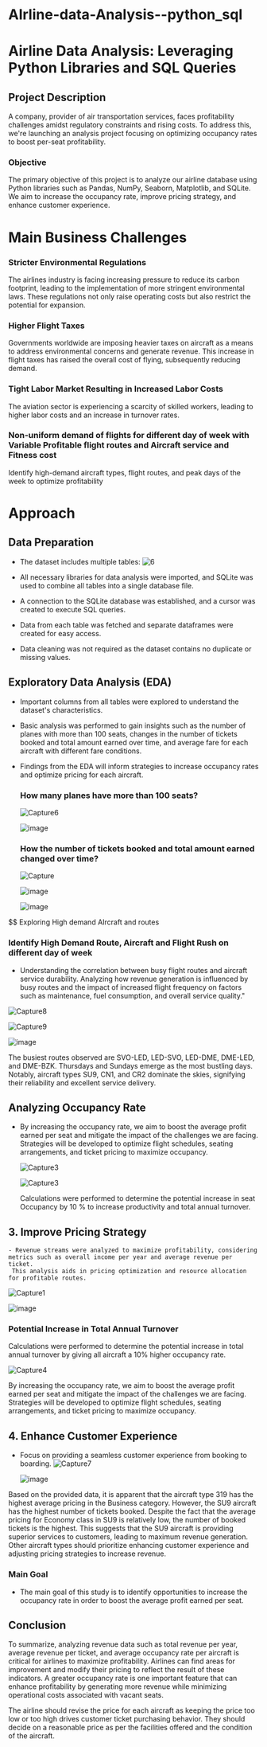 # AIrline-data-Analysis--python_sql
# Airline Data Analysis: Leveraging Python Libraries and SQL Queries

## Project Description

A company, provider of air transportation services, faces profitability challenges amidst regulatory constraints and rising costs. To address this, we're launching an analysis project focusing on optimizing occupancy rates to boost per-seat profitability.

### Objective
The primary objective of this project is to analyze our airline database using Python libraries such as Pandas, NumPy, Seaborn, Matplotlib, and SQLite. We aim to increase the occupancy rate, improve pricing strategy, and enhance customer experience.

# Main Business Challenges

### Stricter Environmental Regulations
The airlines industry is facing increasing pressure to reduce its carbon footprint, leading to the implementation of more stringent environmental laws. These regulations not only raise operating costs but also restrict the potential for expansion.

### Higher Flight Taxes
Governments worldwide are imposing heavier taxes on aircraft as a means to address environmental concerns and generate revenue. This increase in flight taxes has raised the overall cost of flying, subsequently reducing demand.

### Tight Labor Market Resulting in Increased Labor Costs
The aviation sector is experiencing a scarcity of skilled workers, leading to higher labor costs and an increase in turnover rates.

### Non-uniform demand of flights for different day of week with Variable Profitable flight routes and Aircraft service and Fitness cost 
Identify high-demand aircraft types, flight routes, and peak days of the week to optimize profitability


# Approach

## Data Preparation
- The dataset includes multiple tables:
  ![6](https://github.com/ABhishek213490/AIrline-data-Analysis--python_sql/assets/161066148/bc280472-b798-466a-aeaf-60a6a149b735)

- All necessary libraries for data analysis were imported, and SQLite was used to combine all tables into a single database file.
- A connection to the SQLite database was established, and a cursor was created to execute SQL queries.
- Data from each table was fetched and separate dataframes were created for easy access.
- Data cleaning was not required as the dataset contains no duplicate or missing values.

## Exploratory Data Analysis (EDA)
- Important columns from all tables were explored to understand the dataset's characteristics.
- Basic analysis was performed to gain insights such as the number of planes with more than 100 seats, changes in the number of tickets booked and total amount earned over time, and average fare for each aircraft with 
   different fare conditions.
- Findings from the EDA will inform strategies to increase occupancy rates and optimize pricing for each aircraft.
  ### How many planes have more than 100 seats?
  ![Capture6](https://github.com/ABhishek213490/AIrline-data-Analysis--python_sql/assets/161066148/6b5d21dd-9257-4726-b3fa-2613c61bf76a)
  
  ![image](https://github.com/ABhishek213490/AIrline-data-Analysis--python_sql/assets/161066148/c30dd713-b32a-4436-b977-ef2f9a627f2f)

  ### How the number of tickets booked and total amount earned changed over time?
  
  ![Capture](https://github.com/ABhishek213490/AIrline-data-Analysis--python_sql/assets/161066148/077585fe-43ef-4634-baa9-379cbec1fde8)


  ![image](https://github.com/ABhishek213490/AIrline-data-Analysis--python_sql/assets/161066148/dd4f9c85-fc85-4e09-a52c-f5643da98ebc)


  ![image](https://github.com/ABhishek213490/AIrline-data-Analysis--python_sql/assets/161066148/e4566041-c910-4492-ac93-ca9aa1933de2)

$$ Exploring High demand AIrcraft and routes 

### Identify High Demand Route, Aircraft and Flight Rush on different day of week 
- Understanding the correlation between busy flight routes and aircraft service durability. Analyzing how revenue generation is influenced by busy routes and the impact of increased flight frequency on factors such as maintenance, fuel consumption, and overall service quality."

![Capture8](https://github.com/ABhishek213490/AIrline-data-Analysis--python_sql/assets/161066148/42bced57-d157-4793-818e-b4bd13c40c2b)

![Capture9](https://github.com/ABhishek213490/AIrline-data-Analysis--python_sql/assets/161066148/1b6ae892-2ab1-4913-8527-5d498bb43212)

![image](https://github.com/ABhishek213490/AIrline-data-Analysis--python_sql/assets/161066148/7e3c0338-79ea-49a7-98b2-0a486b8a51e3)

The busiest routes observed are SVO-LED, LED-SVO, LED-DME, DME-LED, and DME-BZK. Thursdays and Sundays emerge as the most bustling days. Notably, aircraft types SU9, CN1, and CR2 dominate the skies, signifying their reliability and excellent service delivery.
  

## Analyzing Occupancy Rate
- By increasing the occupancy rate, we aim to boost the average profit earned per seat and mitigate the impact of the challenges we are facing.
  Strategies will be developed to optimize flight schedules, seating arrangements, and ticket pricing to maximize occupancy.
 
  ![Capture3](https://github.com/ABhishek213490/AIrline-data-Analysis--python_sql/assets/161066148/e8f6b8bd-3dbd-44ca-b63f-beaccb84d978)

  ![Capture3](https://github.com/ABhishek213490/AIrline-data-Analysis--python_sql/assets/161066148/63d0fbec-eb20-4c23-9664-6b2dc71ef573)

  Calculations were performed to determine the potential increase in seat Occupancy by 10 %  to increase productivity and total annual turnover.
  
## 3. Improve Pricing Strategy
    - Revenue streams were analyzed to maximize profitability, considering metrics such as overall income per year and average revenue per ticket.
     This analysis aids in pricing optimization and resource allocation for profitable routes.

  ![Capture1](https://github.com/ABhishek213490/AIrline-data-Analysis--python_sql/assets/161066148/4ac41b32-780a-41dd-9aa0-863f09af22af)

  ![image](https://github.com/ABhishek213490/AIrline-data-Analysis--python_sql/assets/161066148/261ca88f-cf10-4c12-844e-6d4fa0c1102d)

### Potential Increase in Total Annual Turnover
   Calculations were performed to determine the potential increase in total annual turnover by giving all aircraft a 10% higher occupancy rate.

  ![Capture4](https://github.com/ABhishek213490/AIrline-data-Analysis--python_sql/assets/161066148/d77c3536-4a86-42d6-ad22-e5ff72160cc9)

  By increasing the occupancy rate, we aim to boost the average profit earned per seat and mitigate the impact of the challenges we are facing.
  Strategies will be developed to optimize flight schedules, seating arrangements, and ticket pricing to maximize occupancy.


## 4. Enhance Customer Experience
- Focus on providing a seamless customer experience from booking to boarding.
  ![Capture7](https://github.com/ABhishek213490/AIrline-data-Analysis--python_sql/assets/161066148/b15305fb-0a80-4b0a-9807-5b6777898e38)

  ![image](https://github.com/ABhishek213490/AIrline-data-Analysis--python_sql/assets/161066148/060d38cd-127d-4055-9b1a-06603caea832)

Based on the provided data, it is apparent that the aircraft type 319 has the highest average pricing in the Business category. However, the SU9 aircraft has the highest number of tickets booked. Despite the fact that the average pricing for Economy class in SU9 is relatively low, the number of booked tickets is the highest. This suggests that the SU9 aircraft is providing superior services to customers, leading to maximum revenue generation. Other aircraft types should prioritize enhancing customer experience and adjusting pricing strategies to increase revenue.

### Main Goal
- The main goal of this study is to identify opportunities to increase the occupancy rate in order to boost the average profit earned per seat.

## Conclusion
To summarize, analyzing revenue data such as total revenue per year, average revenue per ticket, and average occupancy rate per aircraft is critical for airlines to maximize profitability. Airlines can find areas for improvement and modify their pricing to reflect the result of these indicators. A greater occupancy rate is one important feature that can enhance profitability by generating more revenue while minimizing operational costs associated with vacant seats.

The airline should revise the price for each aircraft as keeping the price too low or too high drives customer ticket purchasing behavior. They should decide on a reasonable price as per the facilities offered and the condition of the aircraft.
